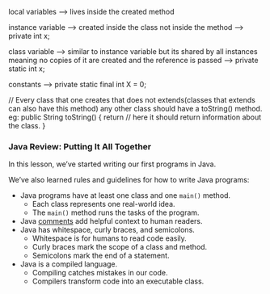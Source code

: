 
local variables --> lives inside the created method

instance variable --> created inside the class not inside the method --> private int x;

class variable --> similar to instance variable but its shared by all instances meaning no copies of it are created and the reference is passed --> private static int x;

constants --> private static final int X = 0;

// Every class that one creates that does not extends(classes that extends can also have this method) any other class should have a toString() method.
eg: public String toString() {
	return // here it should return information about the class.
}



### Java Review: Putting It All Together

In this lesson, we’ve started writing our first programs in Java.

We’ve also learned rules and guidelines for how to write Java programs:

- Java programs have at least one class and one `main()` method.
    - Each class represents one real-world idea.
    - The `main()` method runs the tasks of the program.
- Java [comments](https://www.codecademy.com/resources/docs/java/comments) add helpful context to human readers.
- Java has whitespace, curly braces, and semicolons.
    - Whitespace is for humans to read code easily.
    - Curly braces mark the scope of a class and method.
    - Semicolons mark the end of a statement.
- Java is a compiled language.
    - Compiling catches mistakes in our code.
    - Compilers transform code into an executable class.


